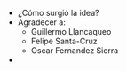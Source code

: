- ¿Cómo surgió la idea?
- Agradecer a:
	- Guillermo Llancaqueo
	- Felipe Santa-Cruz
	- Oscar Fernandez Sierra
-
